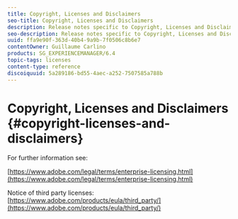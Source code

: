 ```yaml
---
title: Copyright, Licenses and Disclaimers
seo-title: Copyright, Licenses and Disclaimers
description: Release notes specific to Copyright, Licenses and Disclaimers for Adobe Experience Manager 6.3.
seo-description: Release notes specific to Copyright, Licenses and Disclaimers for Adobe Experience Manager 6.3.
uuid: ffa9e90f-363d-40b4-9a9b-7f0506c8b6e7
contentOwner: Guillaume Carlino
products: SG_EXPERIENCEMANAGER/6.4
topic-tags: licenses
content-type: reference
discoiquuid: 5a289186-bd55-4aec-a252-7507585a788b
---
```


# Copyright, Licenses and Disclaimers {#copyright-licenses-and-disclaimers}

For further information see:

[https://www.adobe.com/legal/terms/enterprise-licensing.html](https://www.adobe.com/legal/terms/enterprise-licensing.html)

Notice of third party licenses: [https://www.adobe.com/products/eula/third_party/](https://www.adobe.com/products/eula/third_party/)
